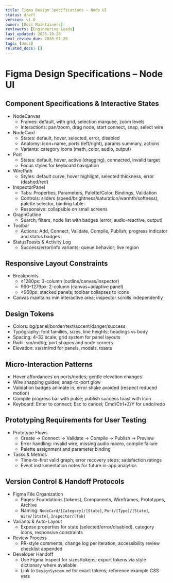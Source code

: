```yaml
---
title: Figma Design Specifications – Node UI
status: draft
version: v1.0
owner: [Docs Maintainers]
reviewers: [Engineering Leads]
last_updated: 2025-10-28
next_review_due: 2026-01-26
tags: [docs]
related_docs: []
---
```

# Figma Design Specifications – Node UI

## Component Specifications & Interactive States
- NodeCanvas
  - Frames: default, with grid, selection marquee, zoom levels
  - Interactions: pan/zoom, drag node, start connect, snap, select wire
- NodeCard
  - States: default, hover, selected, error, disabled
  - Anatomy: icon+name, ports (left/right), params summary, actions
  - Variants: category icons (math, color, audio, output)
- Port
  - States: default, hover, active (dragging), connected, invalid target
  - Focus styles for keyboard navigation
- WirePath
  - Styles: default curve, hover highlight, selected thickness, error (dashed/red)
- InspectorPanel
  - Tabs: Properties, Parameters, Palette/Color, Bindings, Validation
  - Controls: sliders (speed/brightness/saturation/warmth/softness), palette selector, binding table
  - Responsive: collapsible on small screens
- GraphOutline
  - Search, filters, node list with badges (error, audio-reactive, output)
- Toolbar
  - Actions: Add, Connect, Validate, Compile, Publish; progress indicator and status badges
- StatusToasts & Activity Log
  - Success/error/info variants; queue behavior; live region

## Responsive Layout Constraints
- Breakpoints
  - ≥1280px: 3-column (outline/canvas/inspector)
  - 960–1279px: 2-column (canvas+adaptive panel)
  - <960px: stacked panels; toolbar collapses to icons
- Canvas maintains min interactive area; inspector scrolls independently

## Design Tokens
- Colors: bg/panel/border/text/accent/danger/success
- Typography: font families, sizes, line heights; headings vs body
- Spacing: 4–32 scale; grid system for panel layouts
- Radii: sm/md/lg; port shapes and node corners
- Elevation: xs/sm/md for panels, modals, toasts

## Micro-Interaction Patterns
- Hover affordances on ports/nodes; gentle elevation changes
- Wire snapping guides; snap-to-port glow
- Validation badges animate in; error shake avoided (respect reduced motion)
- Compile progress bar with pulse; publish success toast with icon
- Keyboard: Enter to connect; Esc to cancel; Cmd/Ctrl+Z/Y for undo/redo

## Prototyping Requirements for User Testing
- Prototype Flows
  - Create → Connect → Validate → Compile → Publish → Preview
  - Error handling: invalid wire, missing audio macro, compile failure
  - Palette assignment and parameter binding
- Tasks & Metrics
  - Time-to-first valid graph; error recovery steps; satisfaction ratings
  - Event instrumentation notes for future in-app analytics

## Version Control & Handoff Protocols
- Figma File Organization
  - Pages: Foundations (tokens), Components, Wireframes, Prototypes, Archive
  - Naming: `NodeCard/[Category]/[State]`, `Port/[Type]/[State]`, `Wire/[State]`, `Inspector/[Tab]`
- Variants & Auto-Layout
  - Expose properties for state (selected/error/disabled), category icons, responsive constraints
- Review Process
  - PR-style comments; change log per iteration; accessibility review checklist appended
- Developer Handoff
  - Use Figma Inspect for sizes/tokens; export tokens via style dictionary where available
  - Link to `DesignSystem.md` for exact tokens; reference example CSS vars

